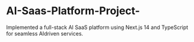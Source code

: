 # AI-Saas-Platform-Project-
Implemented a full-stack AI SaaS platform using Next.js 14 and TypeScript for seamless AIdriven services. 
